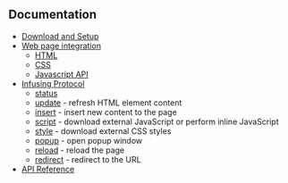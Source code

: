 ## Documentation

* [Download and Setup](download-and-setup.md)
* [Web page integration](web-page-integration.md)
  * [HTML](web-page-integration-html.md)
  * [CSS](web-page-integration-css.md)
  * [Javascript API](web-page-integration-js.md)
* [Infusing Protocol](infusing-protocol.md)
  * [status](infusing-protocol-status.md)
  * [update](infusing-protocol-update.md) - refresh HTML element content
  * [insert](infusing-protocol-insert.md) - insert new content to the page
  * [script](infusing-protocol-script.md) - download external JavaScript or perform inline JavaScript
  * [style](infusing-protocol-style.md) -  download external CSS styles
  * [popup](infusing-protocol-popup.md) - open popup window
  * [reload](infusing-protocol-reload.md) - reload the page
  * [redirect](infusing-protocol-redirect.md) - redirect to the URL
* [API Reference](api-reference.md)
